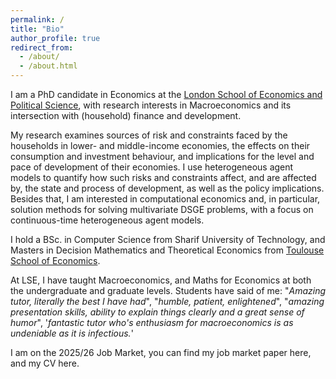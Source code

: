 ```yaml
---
permalink: /
title: "Bio"
author_profile: true
redirect_from: 
  - /about/
  - /about.html
---
```

I am a PhD candidate in Economics at the [London School of Economics and Political Science](https://www.lse.ac.uk/economics), with research interests in Macroeconomics and its intersection with (household) finance and development. 

My research examines sources of risk and constraints faced by the households in lower- and middle-income economies, the effects on their consumption and investment behaviour, and implications for the level and pace of development of their economies. I use heterogeneous agent models to quantify how such risks and constraints affect, and are affected by, the state and process of development, as well as the policy implications. 
Besides that, I am interested in computational economics and, in particular, solution methods for solving multivariate DSGE problems, with a focus on continuous-time heterogeneous agent models.

I hold a BSc. in Computer Science from Sharif University of Technology, and Masters in Decision Mathematics and Theoretical Economics from [Toulouse School of Economics](https://www.tse-fr.eu/).

At LSE, I have taught Macroeconomics, and Maths for Economics at both the undergraduate and graduate levels. Students have said of me: "*Amazing tutor, literally the best I have had*", "*humble, patient, enlightened*", "*amazing presentation skills, ability to explain things clearly and a great sense of humor*", '*fantastic tutor who's enthusiasm for macroeconomics is as undeniable as it is infectious.*'

<!-- '*Amazing presentation skills, ability to explain things clearly and a great sense for humor*', '*[he] understands what people don’t understand and addresses it perfectly*', '*the best seminar teacher I have ever had in the LSE*', '*proportions of math and intuition were also well-balanced*', '*Amazing tutor, literally the best I have had*', '*humble, patient, enlightened*', '*fantastic tutor who's enthusiasm for macroeconomics is as undeniable as it is infectious.*' -->

I am on the 2025/26 Job Market, you can find my job market paper here, and my CV here.
